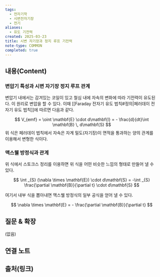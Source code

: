 ```yaml
---
tags:
  - 전자기학
  - 시변전자기장
  - 전기
aliases:
  - 유도 기전력
created: 2025-03-23
title: 시변 자기장과 정지 루프 기전력
note-type: COMMON
completed: true
---
```


## 내용(Content)

### 변압기 특성과 시변 자기장 정지 루프 관계

변압기 내에서는 감겨있는 코일이 있고 철심 내에 자속의 변화에 따라 기전력이 유도된다. 이 원리로 변압을 할 수 있다. 이때 [[Faraday 전자기 유도 법칙#정의|페러데이 전자기 유도 법칙]]에 따르면 다음과 같다.

$$
V_{emf} = \oint \mathbf{E} \cdot d\mathbf{l} = - \frac{d}{dt}\int \mathbf{B} \, d\mathbf{S} 
$$
위 식은 페러데이 법칙에서 자속은 자계 밀도(자기장)이 면적을 통과하는 양의 관계를 이용해서 변형한 식이다.

### 맥스웰 방정식과 관계

위 식에서 스토크스 정리를 이용하면 위 식을 어떤 비슷한 느낌의 형태로 만들어 낼 수 있다.

$$
\int _{S} (\nabla \times \mathbf{E}) \cdot d\mathbf{S} = -\int _{S} \frac{\partial \mathbf{B}}{\partial t} \cdot d\mathbf{S}  
$$

여기서 내부 식을 뽑아내면 맥스웰 방정식의 일부 공식을 얻어 낼 수 있다.

$$
\nabla \times \mathbf{E} = - \frac{\partial \mathbf{B}}{\partial t}
$$


## 질문 & 확장

(없음)

## 연결 노트

## 출처(링크)

